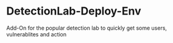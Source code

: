 # DetectionLab-Deploy-Env
Add-On for the popular detection lab to quickly get some users, vulnerablites and action
